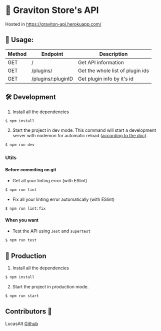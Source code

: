 # 🎡 Graviton Store's API

Hosted in https://graviton-api.herokuapp.com/

## 📖 Usage:

| Method | Endpoint | Description |
| ------------- | ------------- | ----- |
| GET | / | Get API information |
| GET | /plugins/ | Get the whole list of plugin ids |
| GET | /plugins/:pluginID | Get plugin info by it's id |

## 🛠️ Development

1. Install all the dependencies
```sh
$ npm install
```

2. Start the project in dev mode. This command will start a development server with nodemon for automatic reload ([according to the doc](https://nodemon.io/)).
```sh
$ npm run dev
```

### Utils
#### Before commiting on git

* Get all your linting error (with ESlint)
```sh
$ npm run lint
```

* Fix all your linting error automatically (with ESlint)
```sh
$ npm run lint:fix
```

#### When you want
* Test the API using `Jest` and `supertest`
```sh
$ npm run test
```

## 💾 Production

1. Install all the dependencies
```sh
$ npm install
```

2. Start the project in production mode.
```sh
$ npm run start
```

## Contributors 🤠
LucasAlt [Github](https://github.com/LucasCtrl)
